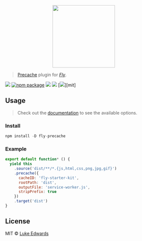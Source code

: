 <div align="center">
  <a href="http://github.com/flyjs/fly">
    <img width=200px  src="https://cloud.githubusercontent.com/assets/8317250/8733685/0be81080-2c40-11e5-98d2-c634f076ccd7.png">
  </a>
</div>

> [Precache](https://github.com/lukeed/fly-precache) plugin for _[Fly][fly]_.

[![][fly-badge]][fly]
[![npm package][npm-ver-link]][releases]
[![][dl-badge]][npm-pkg-link]
[![][travis-badge]][travis-link]
[![][mit-badge]][mit]

## Usage
> Check out the [documentation](PLUGIN_DOCUMENTATION) to see the available options.

### Install

```a
npm install -D fly-precache
```

### Example

```js
export default function* () {
  yield this
    .source('dist/**/*.{js,html,css,png,jpg,gif}')
    .precache({
      cacheID: 'fly-starter-kit',
      rootPath: 'dist',
      outputFile: 'service-worker.js',
      stripPrefix: true
    })
    .target('dist')
}
```

## License

MIT © [Luke Edwards](https://lukeed.com)

[releases]:     https://github.com/lukeed/fly-precache/releases
[fly]:          https://www.github.com/flyjs/fly
[fly-badge]:    https://img.shields.io/badge/fly-JS-05B3E1.svg?style=flat-square
[mit-badge]:    https://img.shields.io/badge/license-MIT-444444.svg?style=flat-square
[npm-pkg-link]: https://www.npmjs.org/package/fly-precache
[npm-ver-link]: https://img.shields.io/npm/v/fly-precache.svg?style=flat-square
[dl-badge]:     http://img.shields.io/npm/dm/fly-precache.svg?style=flat-square
[travis-link]:  https://travis-ci.org/lukeed/fly-precache
[travis-badge]: http://img.shields.io/travis/lukeed/fly-precache.svg?style=flat-square
